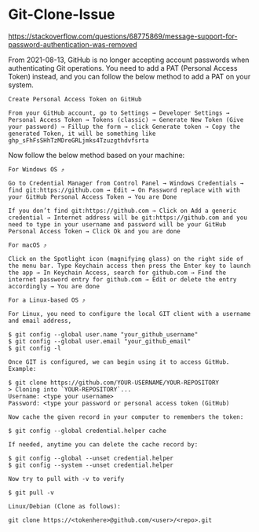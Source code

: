 # Git-Clone-Issue

https://stackoverflow.com/questions/68775869/message-support-for-password-authentication-was-removed

From 2021-08-13, GitHub is no longer accepting account passwords when authenticating Git operations. You need to add a PAT (Personal Access Token) instead, and you can follow the below method to add a PAT on your system.

    Create Personal Access Token on GitHub

    From your GitHub account, go to Settings → Developer Settings → Personal Access Token → Tokens (classic) → Generate New Token (Give your password) → Fillup the form → click Generate token → Copy the generated Token, it will be something like ghp_sFhFsSHhTzMDreGRLjmks4Tzuzgthdvfsrta

Now follow the below method based on your machine:

    For Windows OS ⤴

    Go to Credential Manager from Control Panel → Windows Credentials → find git:https://github.com → Edit → On Password replace with with your GitHub Personal Access Token → You are Done

    If you don’t find git:https://github.com → Click on Add a generic credential → Internet address will be git:https://github.com and you need to type in your username and password will be your GitHub Personal Access Token → Click Ok and you are done

    For macOS ⤴

    Click on the Spotlight icon (magnifying glass) on the right side of the menu bar. Type Keychain access then press the Enter key to launch the app → In Keychain Access, search for github.com → Find the internet password entry for github.com → Edit or delete the entry accordingly → You are done

    For a Linux-based OS ⤴

    For Linux, you need to configure the local GIT client with a username and email address,

    $ git config --global user.name "your_github_username"
    $ git config --global user.email "your_github_email"
    $ git config -l

    Once GIT is configured, we can begin using it to access GitHub. Example:

    $ git clone https://github.com/YOUR-USERNAME/YOUR-REPOSITORY
    > Cloning into `YOUR-REPOSITORY`...
    Username: <type your username>
    Password: <type your password or personal access token (GitHub)

    Now cache the given record in your computer to remembers the token:

    $ git config --global credential.helper cache

    If needed, anytime you can delete the cache record by:

    $ git config --global --unset credential.helper
    $ git config --system --unset credential.helper

    Now try to pull with -v to verify

    $ git pull -v

    Linux/Debian (Clone as follows):

    git clone https://<tokenhere>@github.com/<user>/<repo>.git

